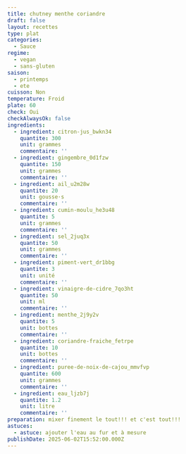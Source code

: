 ```yaml
---
title: chutney menthe coriandre
draft: false
layout: recettes
type: plat
categories:
  - Sauce
regime:
  - vegan
  - sans-gluten
saison:
  - printemps
  - ete
cuisson: Non
temperature: Froid
plate: 60
check: Oui
checkAlwaysOk: false
ingredients:
  - ingredient: citron-jus_bwkn34
    quantite: 300
    unit: grammes
    commentaire: ''
  - ingredient: gingembre_0d1fzw
    quantite: 150
    unit: grammes
    commentaire: ''
  - ingredient: ail_u2m28w
    quantite: 20
    unit: gousse·s
    commentaire: ''
  - ingredient: cumin-moulu_he3u48
    quantite: 5
    unit: grammes
    commentaire: ''
  - ingredient: sel_2juq3x
    quantite: 50
    unit: grammes
    commentaire: ''
  - ingredient: piment-vert_dr1bbg
    quantite: 3
    unit: unité
    commentaire: ''
  - ingredient: vinaigre-de-cidre_7qo3ht
    quantite: 50
    unit: ml
    commentaire: ''
  - ingredient: menthe_2j9y2v
    quantite: 5
    unit: bottes
    commentaire: ''
  - ingredient: coriandre-fraiche_fetrpe
    quantite: 10
    unit: bottes
    commentaire: ''
  - ingredient: puree-de-noix-de-cajou_mmvfvp
    quantite: 600
    unit: grammes
    commentaire: ''
  - ingredient: eau_ljzb7j
    quantite: 1.2
    unit: litre
    commentaire: ''
preparation: mixer finement le tout!!! et c'est tout!!!
astuces:
  - astuce: ajouter l'eau au fur et à mesure
publishDate: 2025-06-02T15:52:00.000Z
---
```

